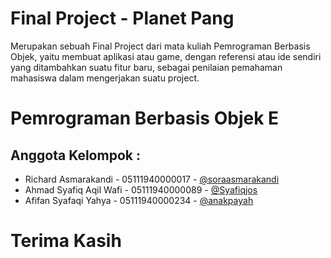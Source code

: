 # Final Project - Planet Pang
Merupakan sebuah Final Project dari mata kuliah Pemrograman Berbasis Objek, yaitu membuat aplikasi atau game, dengan referensi atau ide sendiri yang ditambahkan suatu fitur baru, sebagai penilaian pemahaman mahasiswa dalam mengerjakan suatu project.

# Pemrograman Berbasis Objek E
## Anggota Kelompok :
- Richard Asmarakandi - 05111940000017 - [@soraasmarakandi](https://github.com/soraasmarakandi)
- Ahmad Syafiq Aqil Wafi - 05111940000089 - [@Syafiqjos](https://github.com/Syafiqjos)
- Afifan Syafaqi Yahya - 05111940000234 - [@anakpayah](https://github.com/anakpayah)


# Terima Kasih

